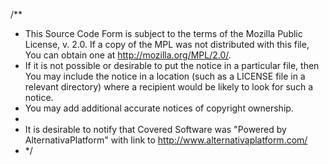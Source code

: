 /**
 * This Source Code Form is subject to the terms of the Mozilla Public License, v. 2.0. If a copy of the MPL was not distributed with this file, You can obtain one at http://mozilla.org/MPL/2.0/.
 * If it is not possible or desirable to put the notice in a particular file, then You may include the notice in a location (such as a LICENSE file in a relevant directory) where a recipient would be likely to look for such a notice.
 * You may add additional accurate notices of copyright ownership.
 *
 * It is desirable to notify that Covered Software was "Powered by AlternativaPlatform" with link to http://www.alternativaplatform.com/ 
 * */